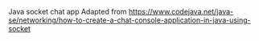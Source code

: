 Java socket chat app
Adapted from https://www.codejava.net/java-se/networking/how-to-create-a-chat-console-application-in-java-using-socket
